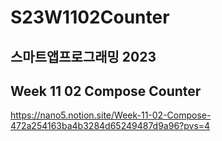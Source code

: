 # S23W1102Counter

## 스마트앱프로그래밍 2023
## Week 11 02 Compose Counter

https://nano5.notion.site/Week-11-02-Compose-472a254163ba4b3284d65249487d9a96?pvs=4
